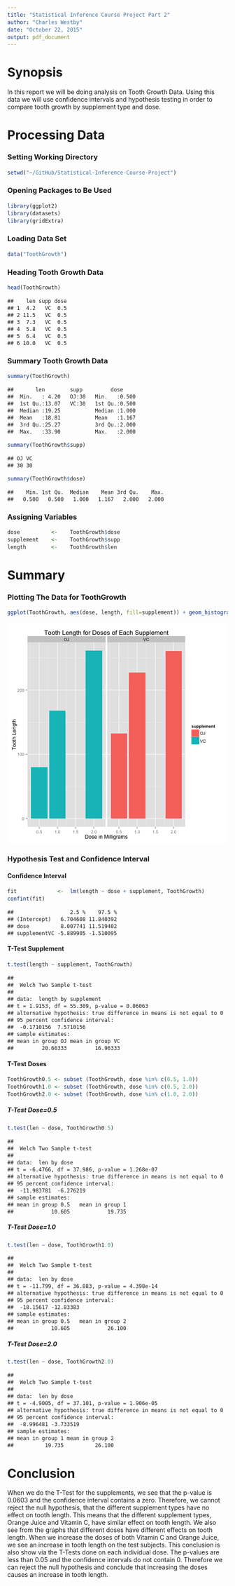 ```yaml
---
title: "Statistical Inference Course Project Part 2"
author: "Charles Westby"
date: "October 22, 2015"
output: pdf_document
---
```


# Synopsis 
In this report we will be doing analysis on Tooth Growth Data. Using this data we will use confidence intervals and hypothesis testing in order to compare tooth growth by supplement type and dose. 

# Processing Data

### Setting Working Directory

```r
setwd("~/GitHub/Statistical-Inference-Course-Project")
```

### Opening Packages to Be Used

```r
library(ggplot2)
library(datasets)
library(gridExtra)
```

### Loading Data Set

```r
data("ToothGrowth")
```

### Heading Tooth Growth Data

```r
head(ToothGrowth)
```

```
##    len supp dose
## 1  4.2   VC  0.5
## 2 11.5   VC  0.5
## 3  7.3   VC  0.5
## 4  5.8   VC  0.5
## 5  6.4   VC  0.5
## 6 10.0   VC  0.5
```

### Summary Tooth Growth Data

```r
summary(ToothGrowth)
```

```
##       len        supp         dose      
##  Min.   : 4.20   OJ:30   Min.   :0.500  
##  1st Qu.:13.07   VC:30   1st Qu.:0.500  
##  Median :19.25           Median :1.000  
##  Mean   :18.81           Mean   :1.167  
##  3rd Qu.:25.27           3rd Qu.:2.000  
##  Max.   :33.90           Max.   :2.000
```


```r
summary(ToothGrowth$supp)
```

```
## OJ VC 
## 30 30
```

```r
summary(ToothGrowth$dose)
```

```
##    Min. 1st Qu.  Median    Mean 3rd Qu.    Max. 
##   0.500   0.500   1.000   1.167   2.000   2.000
```

### Assigning Variables

```r
dose          <-    ToothGrowth$dose
supplement    <-    ToothGrowth$supp
length        <-    ToothGrowth$len
```
# Summary

### Plotting The Data for ToothGrowth

```r
ggplot(ToothGrowth, aes(dose, length, fill=supplement)) + geom_histogram(stat="identity") +  facet_grid(. ~ supp) + labs(x = "Dose in Milligrams", y = "Tooth Length", title= "Tooth Length for Doses of Each Supplement")
```

![plot of chunk unnamed-chunk-8](figure/unnamed-chunk-8-1.png) 

### Hypothesis Test and Confidence Interval

#### Confidence Interval

```r
fit             <-  lm(length ~ dose + supplement, ToothGrowth)
confint(fit)
```

```
##                  2.5 %    97.5 %
## (Intercept)   6.704608 11.840392
## dose          8.007741 11.519402
## supplementVC -5.889905 -1.510095
```

#### T-Test Supplement

```r
t.test(length ~ supplement, ToothGrowth)
```

```
## 
## 	Welch Two Sample t-test
## 
## data:  length by supplement
## t = 1.9153, df = 55.309, p-value = 0.06063
## alternative hypothesis: true difference in means is not equal to 0
## 95 percent confidence interval:
##  -0.1710156  7.5710156
## sample estimates:
## mean in group OJ mean in group VC 
##         20.66333         16.96333
```

#### T-Test Doses

```r
ToothGrowth0.5 <- subset (ToothGrowth, dose %in% c(0.5, 1.0)) 
ToothGrowth1.0 <- subset (ToothGrowth, dose %in% c(0.5, 2.0)) 
ToothGrowth2.0 <- subset (ToothGrowth, dose %in% c(1.0, 2.0)) 
```
  
##### T-Test Dose=0.5

```r
t.test(len ~ dose, ToothGrowth0.5)
```

```
## 
## 	Welch Two Sample t-test
## 
## data:  len by dose
## t = -6.4766, df = 37.986, p-value = 1.268e-07
## alternative hypothesis: true difference in means is not equal to 0
## 95 percent confidence interval:
##  -11.983781  -6.276219
## sample estimates:
## mean in group 0.5   mean in group 1 
##            10.605            19.735
```
  
##### T-Test Dose=1.0

```r
t.test(len ~ dose, ToothGrowth1.0)
```

```
## 
## 	Welch Two Sample t-test
## 
## data:  len by dose
## t = -11.799, df = 36.883, p-value = 4.398e-14
## alternative hypothesis: true difference in means is not equal to 0
## 95 percent confidence interval:
##  -18.15617 -12.83383
## sample estimates:
## mean in group 0.5   mean in group 2 
##            10.605            26.100
```
  
##### T-Test Dose=2.0

```r
t.test(len ~ dose, ToothGrowth2.0)
```

```
## 
## 	Welch Two Sample t-test
## 
## data:  len by dose
## t = -4.9005, df = 37.101, p-value = 1.906e-05
## alternative hypothesis: true difference in means is not equal to 0
## 95 percent confidence interval:
##  -8.996481 -3.733519
## sample estimates:
## mean in group 1 mean in group 2 
##          19.735          26.100
```
  
# Conclusion

When we do the T-Test for the supplements, we see that the p-value is 0.0603 and the confidence interval contains a zero. Therefore, we cannot reject the null hypothesis, that the different supplement types have no effect on tooth length. This means that the different supplement types, Orange Juice and Vitamin C, have similar effect on tooth length. We also see from the graphs that different doses have different effects on tooth length. When we increase the doses of both Vitamin C and Orange Juice, we see an increase in tooth length on the test subjects. This conclusion is also show via the T-Tests done on each individual dose. The p-values are less than 0.05 and the confidence intervals do not contain 0. Therefore we can reject the null hypothesis and conclude that increasing the doses causes an increase in tooth length.
